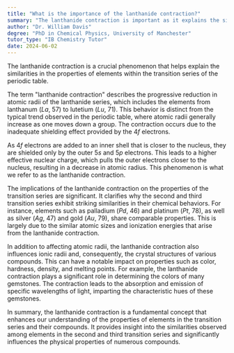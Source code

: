 ```yaml
---
title: "What is the importance of the lanthanide contraction?"
summary: "The lanthanide contraction is important as it explains the similar properties of elements in the transition series."
author: "Dr. William Davis"
degree: "PhD in Chemical Physics, University of Manchester"
tutor_type: "IB Chemistry Tutor"
date: 2024-06-02
---
```


The lanthanide contraction is a crucial phenomenon that helps explain the similarities in the properties of elements within the transition series of the periodic table.

The term "lanthanide contraction" describes the progressive reduction in atomic radii of the lanthanide series, which includes the elements from lanthanum ($La$, $57$) to lutetium ($Lu$, $71$). This behavior is distinct from the typical trend observed in the periodic table, where atomic radii generally increase as one moves down a group. The contraction occurs due to the inadequate shielding effect provided by the $4f$ electrons.

As $4f$ electrons are added to an inner shell that is closer to the nucleus, they are shielded only by the outer $5s$ and $5p$ electrons. This leads to a higher effective nuclear charge, which pulls the outer electrons closer to the nucleus, resulting in a decrease in atomic radius. This phenomenon is what we refer to as the lanthanide contraction.

The implications of the lanthanide contraction on the properties of the transition series are significant. It clarifies why the second and third transition series exhibit striking similarities in their chemical behaviors. For instance, elements such as palladium ($Pd$, $46$) and platinum ($Pt$, $78$), as well as silver ($Ag$, $47$) and gold ($Au$, $79$), share comparable properties. This is largely due to the similar atomic sizes and ionization energies that arise from the lanthanide contraction.

In addition to affecting atomic radii, the lanthanide contraction also influences ionic radii and, consequently, the crystal structures of various compounds. This can have a notable impact on properties such as color, hardness, density, and melting points. For example, the lanthanide contraction plays a significant role in determining the colors of many gemstones. The contraction leads to the absorption and emission of specific wavelengths of light, imparting the characteristic hues of these gemstones.

In summary, the lanthanide contraction is a fundamental concept that enhances our understanding of the properties of elements in the transition series and their compounds. It provides insight into the similarities observed among elements in the second and third transition series and significantly influences the physical properties of numerous compounds.
    